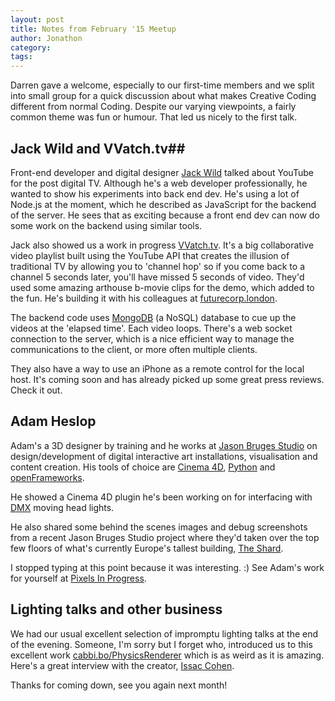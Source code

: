 ```yaml
---
layout: post
title: Notes from February '15 Meetup
author: Jonathon
category:
tags:
---
```


Darren gave a welcome, especially to our first-time members and we split into small group for a quick discussion about what makes Creative Coding different from normal Coding. Despite our varying viewpoints, a fairly common theme was fun or humour. That led us nicely to the first talk.

## Jack Wild  and VVatch.tv##
Front-end developer and digital designer [Jack Wild](http://www.isjackwild.com) talked about YouTube for the post digital TV.
Although he's a web developer professionally, he wanted to show his experiments into back end dev. He's using a lot of Node.js at the moment, which he described as JavaScript for the backend of the server. He sees that as exciting because a front end dev can now do some work on the backend using similar tools.

Jack also showed us a work in progress [VVatch.tv](http://vvatch.tv/). It's a big collaborative video playlist built using the YouTube API that creates the illusion of traditional TV by allowing you to 'channel hop' so if you come back to a channel 5 seconds later, you'll have missed 5 seconds of video. They'd used some amazing arthouse b-movie clips for the demo, which added to the fun. He's building it with his colleagues at [futurecorp.london](http://futurecorp.london).

The backend code uses [MongoDB](https://www.mongodb.org) (a NoSQL) database to cue up the videos at the 'elapsed time'. Each video loops. There's a web socket connection to the server, which is a nice efficient way to manage the communications to the client, or more often multiple clients.

They also have a way to use an iPhone as a remote control for the local host.
It's coming soon and has already picked up some great press reviews. Check it out.

## Adam Heslop ##
Adam's a 3D designer by training and he works at [Jason Bruges Studio](http://www.jasonbruges.com) on design/development of digital interactive art installations, visualisation and content creation. His tools of choice are [Cinema 4D](http://www.maxon.net/products.html), [Python](https://www.python.org) and [openFrameworks](http://openframeworks.cc).

He showed a Cinema 4D plugin he's been working on for interfacing with [DMX](https://en.wikipedia.org/wiki/DMX512) moving head lights.

He also shared some behind the scenes images and debug screenshots from a recent Jason Bruges Studio project where they'd taken over the top few floors of what's currently Europe's tallest building, [The Shard](http://www.jasonbruges.com/projects/uk-projects/shard-lights).

I stopped typing at this point because it was interesting. :)
See Adam's work for yourself at [Pixels In Progress](http://www.pixelsinprogress.com).

## Lighting talks and other business ##
We had our usual excellent selection of impromptu lighting talks at the end of the evening. Someone, I'm sorry but I forget who, introduced us to this excellent work [
cabbi.bo/PhysicsRenderer](
cabbi.bo/PhysicsRenderer) which is as weird as it is amazing. Here's a great interview with the creator, [Issac Cohen](http://www.thefwa.com/interview/issac-cohen).

Thanks for coming down, see you again next month!





